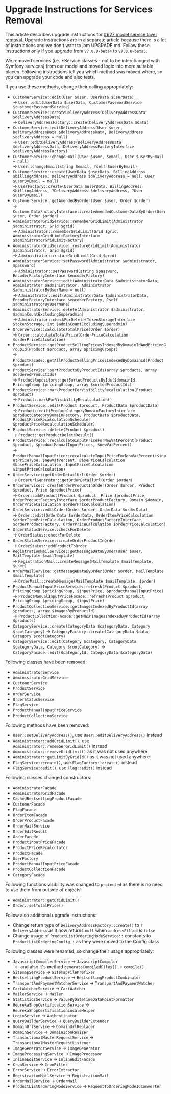 # Upgrade Instructions for Services Removal

This article describes upgrade instructions for [#627 model service layer removal](https://github.com/shopsys/shopsys/pull/627).
Upgrade instructions are in a separate article because there is a lot of instructions and we don't want to jam UPGRADE.md.
Follow these instructions only if you upgrade from `v7.0.0-beta4` to `v7.0.0-beta5`.

We removed services (i.e. *Service classes - not to be interchanged with Symfony services) from our model and moved logic into more suitable places.
Following instructions tell you which method was moved where, so you can upgrade your code and also tests.

If you use these methods, change their calling appropriately:
- `CustomerService::edit(User $user, UserData $userData)`  
  -> `User::edit(UserData $userData, CustomerPasswordService $customerPasswordService)`
- `CustomerService::createDeliveryAddress(DeliveryAddressData $deliveryAddressData)`  
  -> `DeliveryAddressFactory::create(DeliveryAddressData $data)`
- `CustomerService::editDeliveryAddress(User $user, DeliveryAddressData $deliveryAddressData, DeliveryAddress $deliveryAddress = null)`  
  -> `User::editDeliveryAddress(DeliveryAddressData $deliveryAddressData, DeliveryAddressFactoryInterface $deliveryAddressFactory)`
- `CustomerService::changeEmail(User $user, $email, User $userByEmail = null)`  
  -> `User::changeEmail(string $email, ?self $userByEmail)`
- `CustomerService::create(UserData $userData, BillingAddress $billingAddress, DeliveryAddress $deliveryAddress = null, User $userByEmail = null)`  
  -> `UserFactory::create(UserData $userData, BillingAddress $billingAddress, ?DeliveryAddress $deliveryAddress, ?User $userByEmail)`
- `CustomerService::getAmendedByOrder(User $user, Order $order)`  
  -> `CustomerDataFactoryInterface::createAmendedCustomerDataByOrder(User $user, Order $order)`
- `AdministratorGridService::rememberGridLimit(Administrator $administrator, Grid $grid)`  
  -> `Administrator::rememberGridLimit(Grid $grid, AdministratorGridLimitFactoryInterface $administratorGridLimitFactory)`
- `AdministratorGridService::restoreGridLimit(Administrator $administrator, Grid $grid)`  
  -> `Administrator::restoreGridLimit(Grid $grid)`
- `AdministratorService::setPassword(Administrator $administrator, $password)`  
  -> `Administrator::setPassword(string $password, EncoderFactoryInterface $encoderFactory)`
- `AdministratorService::edit(AdministratorData $administratorData, Administrator $administrator, Administrator $administratorByUserName = null)`  
  -> `Administrator::edit(AdministratorData $administratorData, EncoderFactoryInterface $encoderFactory, ?self $administratorByUserName)`
- `AdministratorService::delete(Administrator $administrator, $adminCountExcludingSuperadmin)`  
  -> `Administrator::checkForDelete(TokenStorageInterface $tokenStorage, int $adminCountExcludingSuperadmin)`
- `OrderService::calculateTotalPrice(Order $order)`  
  -> `Order::calculateTotalPrice(OrderPriceCalculation $orderPriceCalculation)`
- `ProductService::getProductSellingPricesIndexedByDomainIdAndPricingGroupId(Product $product, array $pricingGroups)`  
  -> `ProductFacade::getAllProductSellingPricesIndexedByDomainId(Product $product)`
- `ProductService::sortProductsByProductIds(array $products, array $orderedProductIds)`  
  -> `ProductRepository::getSortedProductsByIds($domainId, PricingGroup $pricingGroup, array $sortedProductIds)`
- `ProductService::markProductForVisibilityRecalculation(Product $product)`  
  -> `Product::markForVisibilityRecalculation()`
- `ProductService::edit(Product $product, ProductData $productData)`  
  -> `Product::edit(ProductCategoryDomainFactoryInterface $productCategoryDomainFactory, ProductData $productData, ProductPriceRecalculationScheduler $productPriceRecalculationScheduler)`
- `ProductService::delete(Product $product)`  
  -> `Product::getProductDeleteResult()`
- `ProductService::recalculateInputPriceForNewVatPercent(Product $product, $productManualInputPrices, $newVatPercent)`  
  -> `ProductManualInputPrice::recalculateInputPriceForNewVatPercent($inputPriceType, $newVatPercent, BasePriceCalculation $basePriceCalculation, InputPriceCalculation $inputPriceCalculation)`
- `OrderService::getOrderDetailUrl(Order $order)`  
  -> `OrderUrlGenerator::getOrderDetailUrl(Order $order)`
- `OrderService:: createOrderProductInOrder(Order $order, Product $product, Price $productPrice)`  
  -> `Order::addProduct(Product $product, Price $productPrice, OrderProductFactoryInterface $orderProductFactory, Domain $domain, OrderPriceCalculation $orderPriceCalculation)`
- `OrderService::editOrder(Order $order, OrderData $orderData)`  
  -> `Order::edit(OrderData $orderData, OrderItemPriceCalculation $orderItemPriceCalculation, OrderProductFactoryInterface $orderProductFactory, OrderPriceCalculation $orderPriceCalculation)`
- `OrderStatusService::checkForDelete`  
  -> `OrderStatus::checkForDelete`
- `OrderStatusService::createOrderProductInOrder`  
  -> `OrderStatus::addProductToOrder`
- `RegistrationMailService::getMessageDataByUser(User $user, MailTemplate $mailTemplate)`  
  -> `RegistrationMail::createMessage(MailTemplate $mailTemplate, $user)`
- `OrderMailService::getMessageDataByOrder(Order $order, MailTemplate $mailTemplate)`  
  -> `OrderMail::createMessage(MailTemplate $mailTemplate, $order)`
- `ProductManualInputPriceService::refresh(Product $product, PricingGroup $pricingGroup, $inputPrice, $productManualInputPrice)`  
  -> `ProductManualInputPriceFacade::refresh(Product $product, PricingGroup $pricingGroup, $inputPrice)`
- `ProductCollectionService::getImagesIndexedByProductId(array $products, array $imagesByProductId)`  
  -> `ProductCollectionFacade::getMainImagesIndexedByProductId(array $products)`
- `CategoryService::create(CategoryData $categoryData, Category $rootCategory)`
  -> `CategoryFactory::create(CategoryData $data, Category $rootCategory)`
- `CategoryService::edit(Category $category, CategoryData $categoryData, Category $rootCategory)`
  -> `CategoryFacade::edit($categoryId, CategoryData $categoryData)`

Following classes have been removed:
- `AdministratorService`
- `AdministratorGridService`
- `CustomerService`
- `ProductService`
- `OrderService`
- `OrderStatusService`
- `FlagService`
- `ProductManualInputPriceService`
- `ProductCollectionService`

Following methods have been removed:
- `User::setDeliveryAddress()`, use `User::editDeliveryAddress()` instead
- `Administrator::addGridLimit()`, use `Administrator::rememberGridLimit()` instead
- `Administrator::removeGridLimit()` as it was not used anywhere
- `Administrator::getLimitByGridId()` as it was not used anywhere
- `FlagService::create()`, use `FlagFactory::create()` instead
- `FlagService::edit()`, use `Flag::edit()` instead

Following classes changed constructors:
- `AdministratorFacade`
- `AdministratorGridFacade`
- `CachedBestsellingProductFacade`
- `CustomerFacade`
- `FlagFacade`
- `OrderItemFacade`
- `OrderProductFacade`
- `OrderMailService`
- `OrderEditResult`
- `OrderFacade`
- `ProductInputPriceFacade`
- `ProductPriceRecalculator`
- `ProductFacade`
- `UserFactory`
- `ProductManualInputPriceFacade`
- `ProductCollectionFacade`
- `CategoryFacade`

Following functions visibility was changed to `protected` as there is no need to use them from outside of objects:
- `Administrator::getGridLimit()`
- `Order::setTotalPrice()`

Follow also additional upgrade instructions:
- Change return type of `DeliveryAddressFactory::create()` to `?DeliveryAddress` as it now returns `null` when `addressFilled` is `false`
- Change usage of `ProductListOrderingModeService::` constants to `ProductListOrderingConfig::` as they were moved to the Config class

Following classes were renamed, so change their usage appropriately:
- `JavascriptCompilerService` -> `JavascriptCompiler`
    - and also it's method `generateCompiledFiles()` -> `compile()`
- `SitemapService` -> `SitemapFilePrefixer`
- `BestsellingProductService` -> `BestsellingProductCombinator`
- `TransportAndPaymentWatcherService` -> `TransportAndPaymentWatcher`
- `CartWatcherService` -> `CartWatcher`
- `MailerService` -> `Mailer`
- `StatisticsService` -> `ValueByDateTimeDataPointFormatter`
- `HeurekaShopCertificationService` -> `HeurekaShopCertificationLocaleHelper`
- `LoginService` -> `Authenticator`
- `QueryBuilderService` -> `QueryBuilderExtender`
- `DomainUrlService` -> `DomainUrlReplacer`
- `DomainService` -> `DomainIconResizer`
- `TransactionalMasterRequestService` -> `TransactionalMasterRequestListener`
- `ImageGeneratorService` -> `ImageGenerator`
- `ImageProcessingService` -> `ImageProcessor`
- `InlineEditService` -> `InlineEditFacade`
- `CronService` -> `CronFilter`
- `ErrorService` -> `ErrorExtractor`
- `RegistrationMailService` -> `RegistrationMail`
- `OrderMailService` -> `OrderMail`
- `ProductListOrderingModeService` -> `RequestToOrderingModeIdConverter`
